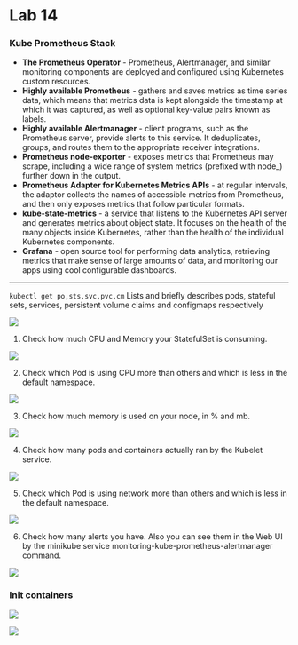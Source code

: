 # Lab 14

### Kube Prometheus Stack

* **The Prometheus Operator** - Prometheus, Alertmanager, and similar monitoring components are deployed and configured using Kubernetes custom resources.
* **Highly available Prometheus** -  gathers and saves metrics as time series data, which means that metrics data is kept alongside the timestamp at which it was captured, as well as optional key-value pairs known as labels.
* **Highly available Alertmanager** - client programs, such as the Prometheus server, provide alerts to this service. It deduplicates, groups, and routes them to the appropriate receiver integrations.
* **Prometheus node-exporter** - exposes metrics that Prometheus may scrape, including a wide range of system metrics (prefixed with node_) further down in the output.
* **Prometheus Adapter for Kubernetes Metrics APIs** - at regular intervals, the adaptor collects the names of accessible metrics from Prometheus, and then only exposes metrics that follow particular formats.
* **kube-state-metrics** - a service that listens to the Kubernetes API server and generates metrics about object state. It focuses on the health of the many objects inside Kubernetes, rather than the health of the individual Kubernetes components.
* **Grafana** - open source tool for performing data analytics, retrieving metrics that make sense of large amounts of data, and monitoring our apps using cool configurable dashboards.



---


`kubectl get po,sts,svc,pvc,cm`
Lists and briefly describes pods, stateful sets, services, persistent volume claims and configmaps respectively

![](https://i.imgur.com/I00FOj5.png)

1. Check how much CPU and Memory your StatefulSet is consuming.

![](https://i.imgur.com/rpzf8d7.png)

2. Check which Pod is using CPU more than others and which is less in the default namespace.

![](https://i.imgur.com/yBljWLN.png)

3. Check how much memory is used on your node, in % and mb.

![](https://i.imgur.com/rNuvR1v.png)

4. Check how many pods and containers actually ran by the Kubelet service.

![](https://i.imgur.com/6Z4GWdd.png)

5. Check which Pod is using network more than others and which is less in the default namespace.

![](https://i.imgur.com/NvKwxpd.png)

6. Check how many alerts you have. Also you can see them in the Web UI by the minikube service monitoring-kube-prometheus-alertmanager command.

![](https://i.imgur.com/RDfa3Aw.png)

### Init containers

![](https://i.imgur.com/PZyaZZA.png)

![](https://i.imgur.com/ycKF486.png)


